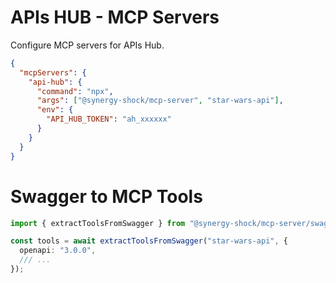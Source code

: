 # APIs HUB - MCP Servers

Configure MCP servers for APIs Hub.

```json
{
  "mcpServers": {
    "api-hub": {
      "command": "npx",
      "args": ["@synergy-shock/mcp-server", "star-wars-api"],
      "env": {
        "API_HUB_TOKEN": "ah_xxxxxx"
      }
    }
  }
}
```

# Swagger to MCP Tools

```ts
import { extractToolsFromSwagger } from "@synergy-shock/mcp-server/swagger";

const tools = await extractToolsFromSwagger("star-wars-api", {
  openapi: "3.0.0",
  /// ...
});
```
